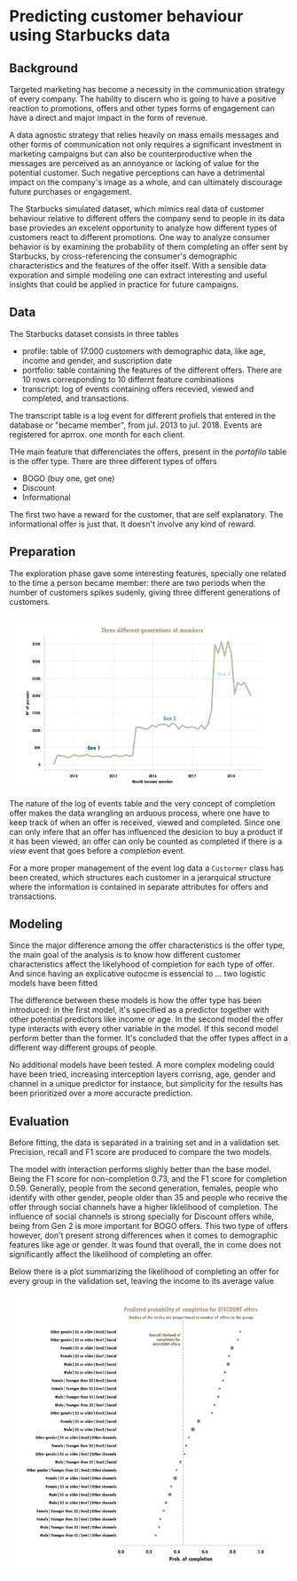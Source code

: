 # Predicting customer behaviour using Starbucks data

## Background 

Targeted marketing has become a necessity in the communication strategy of every company. The hability to discern who is going to have a positive reaction to promotions, offers and other types forms of engagement can have a direct and major impact in the form of revenue.

A data agnostic strategy that relies heavily on mass emails messages and other forms of communication  not only requires a significant investment in marketing campaigns but can also be counterproductive when the messages are perceived as an annoyance or lacking of value for the potential customer. Such negative perceptions can have a detrimental impact on the company's image as a whole, and can ultimately discourage future purchases or engagement.

The Starbucks simulated dataset, which mimics real data of customer behaviour relative to different offers the company send to people in its data base proviedes an excelent opportunity to analyze how different types of customers react to different promotions. One way to analyze consumer behavior is by examining the probability of them completing an offer sent by Starbucks, by cross-referencing the consumer's demographic characteristics and the features of the offer itself. With a sensible data exporation and simple modeling one can extract interesting and useful insights that could be applied in practice for future campaigns.

## Data

The Starbucks dataset consists in three tables

- profile: table of 17.000 customers with demographic data, like age, income and gender, and suscription date
- portfolio: table containing the features of the different offers. There are 10 rows corresponding to 10 differnt feature combinations
- transcript: log of events containing offers recevied, viewed and completed, and transactions.


The transcript table is a log event for different profiels that entered in the database or "became member", from jul. 2013 to jul. 2018. Events are registered for aprrox. one month for each client.

THe main feature that differenciates the offers, present in the *portafilo* table is the offer type. There are three different types of offers

- BOGO (buy one, get one)
- Discount
- Informational

The first two have a reward for the customer, that are self explanatory. The informational offer is just that. It doesn't involve any kind of reward.


## Preparation

The exploration phase gave some interesting features, specially one related to the time a person became member: there are two periods when the number of customers spikes sudenly, giving three different generations of customers.


![generations](https://github.com/MartinPons/Starbucks-customer-behaviour/blob/main/visualizations/generations.jpg)


The nature of the log of events table and the very concept of completion offer makes the data wrangling an arduous process, where one have to keep track of when an offer is received, viewed and completed. Since one can only infere that an offer has influenced the desicion to buy a product if it has been viewed, an offer can only be counted as completed if there is a *view* event that goes before a *completion* event. 

For a more proper management of the event log data a `Custormer` class has been created, which structures each customer in a jerarquical structure where the information is contained in separate attributes for offers and transactions.


## Modeling

Since the major difference among the offer characteristics is the offer type, the main goal of the analysis is to know how different customer characteristics affect the likelyhood of completion for each type of offer. And since having an explicative outocme is essencial to ... two logistic models have been fitted

The difference between these models is how the offer type has been introduced: in the first model, it's specified as a predictor together with other potential predictors like income or age. In the second model the offer type interacts with every other variable in the model. If this second model perform better than the former. It's concluded that the offer types affect in a different way different groups of people.

No additional models have been tested. A more complex modeling could have been tried, increasing interception layers corrisng, age, gender and channel in a unique predictor for instance, but simplicity for the results has been prioritized over a more accuracte prediction.


## Evaluation

Before fitting, the data is separated in a training set and in a validation set. Precision, recall and F1 score are produced to compare the two models.

The model with interaction performs slighly better than the base model. Being the F1 score for non-completion 0.73, and the F1 score for completion 0.59. Generally, people from the second generation, females, people who identify with other gender, people older than 35 and people who receive the offer through social channels have a higher liklelihood of completion. The influence of social channels is strong specially for Discount offers while,  being from Gen 2 is more important for BOGO offers. This two type of offers however, don't present strong differences when it comes to demographic features like age or gender. It was found that overall, the in come does not significantly affect the likelihood of completing an offer.

Below there is a plot summarizing the likelihood of completing an offer for every group in the validation set, leaving the income to its average value

![Discount prob plot](https://github.com/MartinPons/Starbucks-customer-behaviour/blob/main/visualizations/probability_groups_point_discount.jpg)







